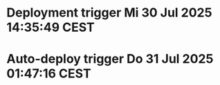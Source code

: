 # Deployment trigger Mi 30 Jul 2025 14:35:49 CEST
# Auto-deploy trigger Do 31 Jul 2025 01:47:16 CEST
